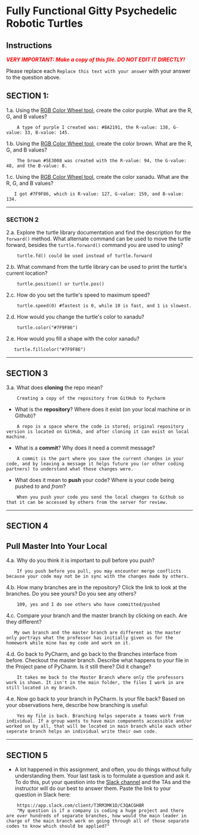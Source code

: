    # Fully Functional Gitty Psychedelic Robotic Turtles

## Instructions

**_<span style="color:red">
    VERY IMPORTANT: Make a copy of this file. DO NOT EDIT IT DIRECTLY!
</span>_**

Please replace each `Replace this text with your answer` 
with your answer to the question above.

## SECTION 1: 

1.a. Using the [RGB Color Wheel tool](https://colorspire.com/rgb-color-wheel/), create the color purple. 
     What are the R, G, and B values?

```
    A type of purple I created was: #8A2191, the R-value: 138, G-value: 33, B-value: 145.
```

1.b. Using the [RGB Color Wheel tool](https://colorspire.com/rgb-color-wheel/), create the color brown. 
     What are the R, G, and B values? 

```
    The brown #5E3008 was created with the R-value: 94, the G-value: 48, and the B-value: 8.
```

1.c. Using the [RGB Color Wheel tool](https://colorspire.com/rgb-color-wheel/ "‌"), create the color xanadu. What are the R, G, and B values?

```
   I got #7F9F86, which is R-value: 127, G-value: 159, and B-value: 134.
```

---

### SECTION 2

2.a. Explore the turtle library documentation and find the description for the 
     `forward()` method. What alternate command can be used to move the turtle forward, 
     besides the `turtle.forward()` command you are used to using?

```
    turtle.fd() could be used instead of turtle.forward
```

2.b. What command from the turtle library can be used to print the turtle's current 
   location?
   
```
    turtle.position() or turtle.pos()
```

2.c. How do you set the turtle's speed to maximum speed?
   
```
    turtle.speed(0) #fastest is 0, while 10 is fast, and 1 is slowest.
```

2.d. How would you change the turtle's color to xanadu? 

```
    turtle.color("#7F9F86")
```

2.e. How would you fill a shape with the color xanadu?

```
   turtle.fillcolor("#7F9F86")
```

---

## SECTION 3

3.a. What does **cloning** the repo mean?

```
    Creating a copy of the repository from GitHub to Pycharm
```


- What is the **repository**? Where does it exist (on your local machine or in Github)?

```
    A repo is a space where the code is stored; original repository version is located on GitHub, and after cloning it can exist on local machine.

```


- What is a **commit**? Why does it need a commit message?

```
    A commit is the part where you save the current changes in your code, and by leaving a message it helps future you (or other coding partners) to understand what those changes were.

```


- What does it mean to **push** your code? Where is your code being pushed _to_ and _from_?

```
    When you push your code you send the local changes to Github so that it can be accessed by others from the server for review.
```

---

## SECTION 4

## Pull Master Into Your Local

4.a. Why do you think it is important to pull before you push?

```
    If you push before you pull, you may encounter merge conflicts because your code may not be in sync with the changes made by others.
```

4.b. How many branches are in the repository?
     Click the link to look at the branches. Do you see yours? Do you see any others? 

```
    109, yes and I do see others who have committed/pushed
```


4.c. Compare your branch and the master branch by clicking on each. Are they different?

```
   My own branch and the master branch are different as the master only portrays what the professor has initially given us for the homework while mine has my code and work on it.
```


4.d. Go back to PyCharm, and go back to the Branches interface from before. Checkout the 
     master branch.
     Describe what happens to your file in the Project pane of PyCharm. Is it still 
     there? Did it change?

```
    It takes me back to the Master Branch where only the professors work is shown. It isn't in the main folder, the files I work in are still located in my branch.
```


4.e. Now go back to your branch in PyCharm. Is your file back? Based on your observations
     here, describe how branching is useful:

```
    Yes my file is back. Branching helps seperate a teams work from individual. If a group wants to have main components accessible and/or worked on by all, that will be located in main branch while each other seperate branch helps an individual write their own code.
```

---

## SECTION 5
- A lot happened in this assignment, and often, you do things without fully 
  understanding them. Your last task is to formulate a question and ask it. 
  To do this, put your question into the [Slack channel](https://bereacs.slack.com/archives/C3QACGH8R) and the TAs and the instructor 
  will do our best to answer them. Paste the link to your question in Slack here:

```
    https://app.slack.com/client/T3RM3MK1D/C3QACGH8R
    "My question is if a company is coding a huge project and there are over hundreds of separate branches, how would the main leader in charge of the main branch work on going through all of those separate codes to know which should be applied?"
```



